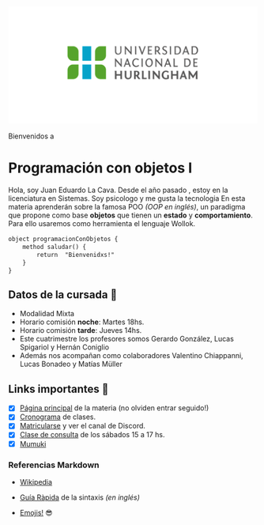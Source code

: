 ![Logo UNAHUR](./assets/UNAHUR.png)

Bienvenidos a
# Programación con objetos I
Hola, soy Juan Eduardo La Cava. Desde el año pasado , estoy en la licenciatura en Sistemas.
Soy psicologo y me gusta la tecnologia
En esta materia aprenderán sobre la famosa POO _(OOP en inglés)_, un paradigma que propone como base **objetos** que tienen un **estado** y **comportamiento**.
Para ello usaremos como herramienta el lenguaje Wollok.

```
object programacionConObjetos { 
    method saludar() { 
        return  "Bienvenidxs!" 
    }
}
```

## Datos de la cursada :book:
* Modalidad Mixta
* Horario comisión **noche**: Martes 18hs.
* Horario comisión **tarde**: Jueves 14hs.
* Este cuatrimestre los profesores somos Gerardo González, Lucas Spigariol y Hernán Coniglio
* Además nos acompañan como colaboradores Valentino Chiappanni, Lucas Bonadeo y Matías Müller

## Links importantes :monocle_face:
- [x] [Página principal](https://obj1-unahur.github.io/) de la materia (no olviden entrar seguido!) 
- [x] [Cronograma](https://docs.google.com/spreadsheets/d/1FTLWZ96uVd8V1xNkm2wvaUHhfS9MiC_LEomQYwJhI6I/edit#gid=1006593733) de clases.
- [x] [Matricularse](https://discord.gg/RnAwZsSwdw) y ver el canal de Discord.
- [x] [Clase de consulta](https://meet.google.com/ova-hohx-gzf) de los sábados 15 a 17 hs.
- [x] [Mumuki](https://mumuki.io/unahur-obj1)

### Referencias Markdown 
* [Wikipedia](https://es.wikipedia.org/wiki/Markdown)

* [Guía Ràpida](https://greg.schueler.us/doc/markdown.txt) de la sintaxis _(en inglés)_

* [Emojis!](https://github.com/ikatyang/emoji-cheat-sheet/blob/master/README.md) :sunglasses:
